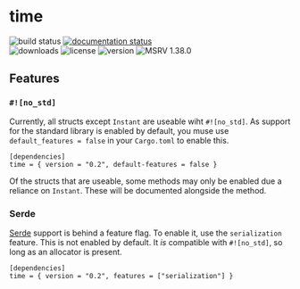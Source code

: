 # time

![build status](https://github.com/time-rs/time/workflows/Build/badge.svg)
[![documentation status](https://github.com/time-rs/time/workflows/Documentation/badge.svg)](https://time-rs.github.io/time/time/index.html)
<br>
![downloads](https://img.shields.io/crates/d/time)
![license](https://img.shields.io/badge/license-MIT%20or%20Apache--2-blue)
![version](https://img.shields.io/crates/v/time)
![MSRV 1.38.0](https://img.shields.io/badge/MSRV-1.38.0-red)

## Features

### `#![no_std]`

Currently, all structs except `Instant` are useable wiht `#![no_std]`. As
support for the standard library is enabled by default, you muse use
`default_features = false` in your `Cargo.toml` to enable this.

```none
[dependencies]
time = { version = "0.2", default-features = false }
```

Of the structs that are useable, some methods may only be enabled due a reliance
on `Instant`. These will be documented alongside the method.

### Serde

[Serde](https://github.com/serde-rs/serde) support is behind a feature flag. To
enable it, use the `serialization` feature. This is not enabled by default. It
_is_ compatible with `#![no_std]`, so long as an allocator is present.

```none
[dependencies]
time = { version = "0.2", features = ["serialization"] }
```

